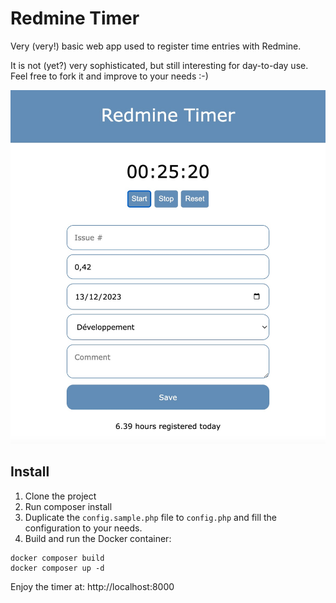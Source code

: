 # Redmine Timer

Very (very!) basic web app used to register time entries with Redmine.

It is not (yet?) very sophisticated, but still interesting for day-to-day use. Feel free to fork it and improve to your needs :-)

![Screenshot](doc/redmine-timer.jpg)

## Install

1. Clone the project
2. Run composer install
3. Duplicate the `config.sample.php` file to `config.php` and fill the configuration to your needs.
4. Build and run the Docker container:

```shell
docker composer build
docker composer up -d
```

Enjoy the timer at: http://localhost:8000
